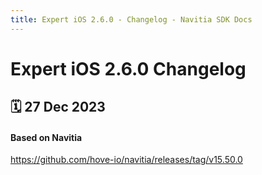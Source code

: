 ```yaml
---
title: Expert iOS 2.6.0 - Changelog - Navitia SDK Docs
---
```


# Expert iOS 2.6.0 Changelog

<h2>🗓 27 Dec 2023</h2>

#### Based on Navitia
https://github.com/hove-io/navitia/releases/tag/v15.50.0
